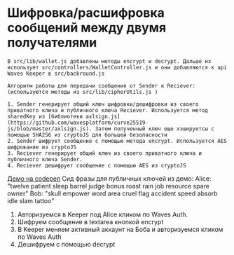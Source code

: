 # Шифровка/расшифровка сообщений между двумя получателями

	В src/lib/wallet.js добавлены методы encrypt и decrypt. Дальше их использует src/controllers/WalletController.js и они добавляются к api Waves Keeper в src/backround.js

	Алгоритм работы для передачи сообщения от Sender к Reciever: (используются методы из src/lib/cipherUtils.js )

	1. Sender генерирует общий ключ шифровки/дешифровки из своего приватного ключа и публичного ключа Reciever. Используется метод sharedKey из [библиотеки axlsign.js](https://github.com/wavesplatform/curve25519-js/blob/master/axlsign.js). Затем полученный ключ еще хэшируетсы с помощью SHA256 из cryptoJS для большей безопасности
	2. Sender шифрует сообщение с помощью метода encrypt. Используется AES шифрование из cryptoJS
	3. Reciever генерирует общий ключ из своего приватного ключа и публичного ключа Sender.
	4. Reciever дешифрует сообщение с помощью AES из cryptoJS

[Демо на codepen](https://codepen.io/kmadorin/pen/zygzQb?editors=1111)
Сид фразы для публичных ключей из демо:
Alice:
"twelve patient sleep barrel judge bonus roast rain job resource spare owner"
Bob: 
"skull empower word area cruel flag accident speed absorb idle slam tattoo"

1. Авторизуемся в Keeper под Alice кликом по Waves Auth. 
2. Шифруем сообщение в textarea кнопкой encrypt
3. В Keeper меняем активный аккаунт на Боба и авторизуемся кликом по Waves Auth
4. Дешифруем с помощью decrypt

